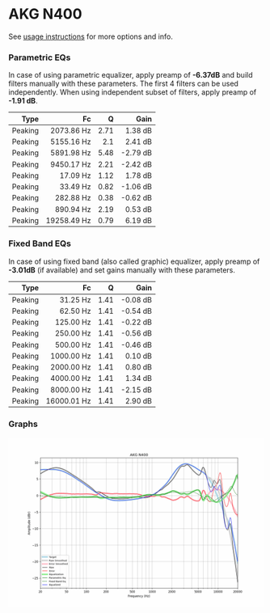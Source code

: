 # AKG N400
See [usage instructions](https://github.com/jaakkopasanen/AutoEq#usage) for more options and info.

### Parametric EQs
In case of using parametric equalizer, apply preamp of **-6.37dB** and build filters manually
with these parameters. The first 4 filters can be used independently.
When using independent subset of filters, apply preamp of **-1.91 dB**.

| Type    | Fc          |    Q | Gain     |
|--------:|------------:|-----:|---------:|
| Peaking | 2073.86 Hz  | 2.71 | 1.38 dB  |
| Peaking | 5155.16 Hz  | 2.1  | 2.41 dB  |
| Peaking | 5891.98 Hz  | 5.48 | -2.79 dB |
| Peaking | 9450.17 Hz  | 2.21 | -2.42 dB |
| Peaking | 17.09 Hz    | 1.12 | 1.78 dB  |
| Peaking | 33.49 Hz    | 0.82 | -1.06 dB |
| Peaking | 282.88 Hz   | 0.38 | -0.62 dB |
| Peaking | 890.94 Hz   | 2.19 | 0.53 dB  |
| Peaking | 19258.49 Hz | 0.79 | 6.19 dB  |

### Fixed Band EQs
In case of using fixed band (also called graphic) equalizer, apply preamp of **-3.01dB**
(if available) and set gains manually with these parameters.

| Type    | Fc          |    Q | Gain     |
|--------:|------------:|-----:|---------:|
| Peaking | 31.25 Hz    | 1.41 | -0.08 dB |
| Peaking | 62.50 Hz    | 1.41 | -0.54 dB |
| Peaking | 125.00 Hz   | 1.41 | -0.22 dB |
| Peaking | 250.00 Hz   | 1.41 | -0.56 dB |
| Peaking | 500.00 Hz   | 1.41 | -0.46 dB |
| Peaking | 1000.00 Hz  | 1.41 | 0.10 dB  |
| Peaking | 2000.00 Hz  | 1.41 | 0.80 dB  |
| Peaking | 4000.00 Hz  | 1.41 | 1.34 dB  |
| Peaking | 8000.00 Hz  | 1.41 | -2.15 dB |
| Peaking | 16000.01 Hz | 1.41 | 2.90 dB  |

### Graphs
![](./AKG%20N400.png)
